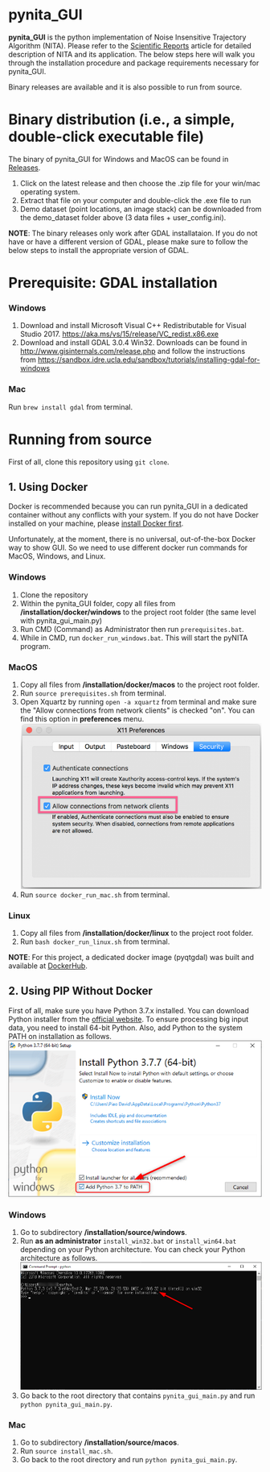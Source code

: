 # pynita_GUI
 **pynita_GUI** is the python implementation of Noise Insensitive Trajectory Algorithm (NITA). Please refer to the [Scientific Reports](https://www.nature.com/articles/srep35129) article for detailed description of NITA and its application. The below steps here will walk you through the installation procedure and package requirements necessary for pynita_GUI. 

 Binary releases are available and it is also possible to run from source.

# Binary distribution (i.e., a simple, double-click executable file)
The binary  of pynita_GUI for Windows and MacOS can be found in [Releases](https://github.com/malonzo47/pynita_GUI/releases).
1. Click on the latest release and then choose the .zip file for your win/mac operating system.
2. Extract that file on your computer and double-click the .exe file to run
3. Demo dataset (point locations, an image stack) can be downloaded from the demo_dataset folder above (3 data files + user_config.ini).

**NOTE**: The binary releases only work after GDAL installataion. If you do not have or have a different version of GDAL, please make sure to follow the below steps to install the appropriate version of GDAL.

# Prerequisite: GDAL installation
### Windows
1. Download and install Microsoft Visual C++ Redistributable for Visual Studio 2017. 
<https://aka.ms/vs/15/release/VC_redist.x86.exe>
2. Download and install GDAL 3.0.4 Win32.
Downloads can be found in <http://www.gisinternals.com/release.php> and follow the instructions from <https://sandbox.idre.ucla.edu/sandbox/tutorials/installing-gdal-for-windows>

### Mac
Run `brew install gdal` from terminal.

# Running from source
First of all, clone this repository using `git clone`.
## 1. Using Docker
Docker is recommended because you can run pynita_GUI in a dedicated container without any conflicts with your system.
If you do not have Docker installed on your machine, please [install Docker first](https://docs.docker.com/install/). 

Unfortunately, at the moment, there is no universal, out-of-the-box Docker way to show GUI. So we need to use different docker run commands for MacOS, Windows, and Linux.
### Windows
1. Clone the repository 
2. Within the pynita_GUI folder, copy all files from **/installation/docker/windows** to the project root folder (the same level with pynita_gui_main.py)
3. Run CMD (Command) as Administrator then run `prerequisites.bat`.
4. While in CMD, run `docker_run_windows.bat`. This will start the pyNITA program.

### MacOS
1. Copy all files from **/installation/docker/macos** to the project root folder.
2. Run `source prerequisites.sh` from terminal.
3. Open Xquartz by running `open -a xquartz` from terminal and make sure the "Allow connections from network clients" is checked "on". You can find this option in **preferences** menu.
![Xquartz setting on MacOS](images/mac_xquartz.png)
4. Run `source docker_run_mac.sh` from terminal.

### Linux
1. Copy all files from **/installation/docker/linux** to the project root folder.
2. Run `bash docker_run_linux.sh` from terminal.

**NOTE**: For this project, a dedicated docker image (pyqtgdal) was built and available at [DockerHub](https://hub.docker.com/repository/docker/freelancedev217/pyqtgdal).

## 2. Using PIP Without Docker
First of all, make sure you have Python 3.7.x installed.
You can download Python installer from the [official website](https://www.python.org/downloads/).
To ensure processing big input data, you need to install 64-bit Python. Also, add Python to the system PATH on installation as follows.
![Add Python to PATH](images/python_installation.png)

### Windows
1. Go to subdirectory **/installation/source/windows**.
2. Run **as an administrator**  `install_win32.bat` or `install_win64.bat` depending on your Python architecture.
You can check your Python architecture as follows.
![Python Architecture](images/python_architecture.png)
3. Go back to the root directory that contains `pynita_gui_main.py` and run `python pynita_gui_main.py`.


### Mac
1. Go to subdirectory **/installation/source/macos**.
2. Run `source install_mac.sh`.
3. Go back to the root directory and run `python pynita_gui_main.py`.